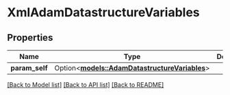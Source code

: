 # XmlAdamDatastructureVariables

## Properties

Name | Type | Description | Notes
------------ | ------------- | ------------- | -------------
**param_self** | Option<[**models::AdamDatastructureVariables**](AdamDatastructureVariables.md)> |  | [optional]

[[Back to Model list]](../README.md#documentation-for-models) [[Back to API list]](../README.md#documentation-for-api-endpoints) [[Back to README]](../README.md)


